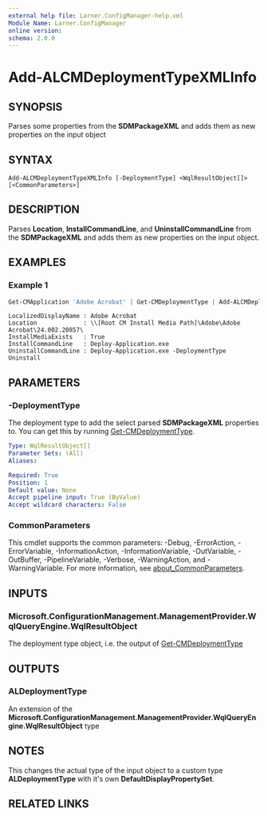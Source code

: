 ```yaml
---
external help file: Larner.ConfigManager-help.xml
Module Name: Larner.ConfigManager
online version:
schema: 2.0.0
---
```


# Add-ALCMDeploymentTypeXMLInfo

## SYNOPSIS

Parses some properties from the **SDMPackageXML** and adds them as new properties on the input object

## SYNTAX

```
Add-ALCMDeploymentTypeXMLInfo [-DeploymentType] <WqlResultObject[]> [<CommonParameters>]
```

## DESCRIPTION

Parses **Location**, **InstallCommandLine**, and **UninstallCommandLine** from the **SDMPackageXML** and adds them as new properties on the input object.

## EXAMPLES

### Example 1

```powershell
Get-CMApplication 'Adobe Acrobat' | Get-CMDeploymentType | Add-ALCMDeploymentTypeXMLInfo | Format-List
```

```Output
LocalizedDisplayName : Adobe Acrobat
Location             : \\[Root CM Install Media Path]\Adobe\Adobe Acrobat\24.002.20857\
InstallMediaExists   : True
InstallCommandLine   : Deploy-Application.exe
UninstallCommandLine : Deploy-Application.exe -DeploymentType Uninstall
```

## PARAMETERS

### -DeploymentType

The deployment type to add the select parsed **SDMPackageXML** properties to.
You can get this by running [Get-CMDeploymentType](https://learn.microsoft.com/en-us/powershell/module/configurationmanager/get-cmdeploymenttype).

```yaml
Type: WqlResultObject[]
Parameter Sets: (All)
Aliases:

Required: True
Position: 1
Default value: None
Accept pipeline input: True (ByValue)
Accept wildcard characters: False
```

### CommonParameters

This cmdlet supports the common parameters: -Debug, -ErrorAction, -ErrorVariable, -InformationAction, -InformationVariable, -OutVariable, -OutBuffer, -PipelineVariable, -Verbose, -WarningAction, and -WarningVariable. For more information, see [about_CommonParameters](http://go.microsoft.com/fwlink/?LinkID=113216).

## INPUTS

### Microsoft.ConfigurationManagement.ManagementProvider.WqlQueryEngine.WqlResultObject

The deployment type object, i.e. the output of [Get-CMDeploymentType](https://learn.microsoft.com/en-us/powershell/module/configurationmanager/get-cmdeploymenttype)

## OUTPUTS

### ALDeploymentType

An extension of the **Microsoft.ConfigurationManagement.ManagementProvider.WqlQueryEngine.WqlResultObject** type

## NOTES

This changes the actual type of the input object to a custom type **ALDeploymentType** with it's own **DefaultDisplayPropertySet**.

## RELATED LINKS
